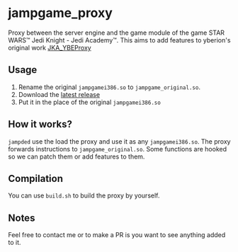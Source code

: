 # jampgame_proxy

Proxy between the server engine and the game module of the game STAR WARS™ Jedi Knight - Jedi Academy™.
This aims to add features to yberion's original work [JKA_YBEProxy](https://github.com/Yberion/JKA_YBEProxy)

## Usage

1. Rename the original `jampgamei386.so` to `jampgame_original.so`.
2. Download the [latest release](https://github.com/VincentMarnier/jampgame_proxy/releases/latest)
3. Put it in the place of the original `jampgamei386.so`

## How it works?

`jampded` use the load the proxy and use it as any `jampgamei386.so`. The proxy forwards instructions to `jampgame_original.so`. Some functions are hooked so we can patch them or add features to them.

## Compilation

You can use `build.sh` to build the proxy by yourself.

## Notes

Feel free to contact me or to make a PR is you want to see anything added to it.
